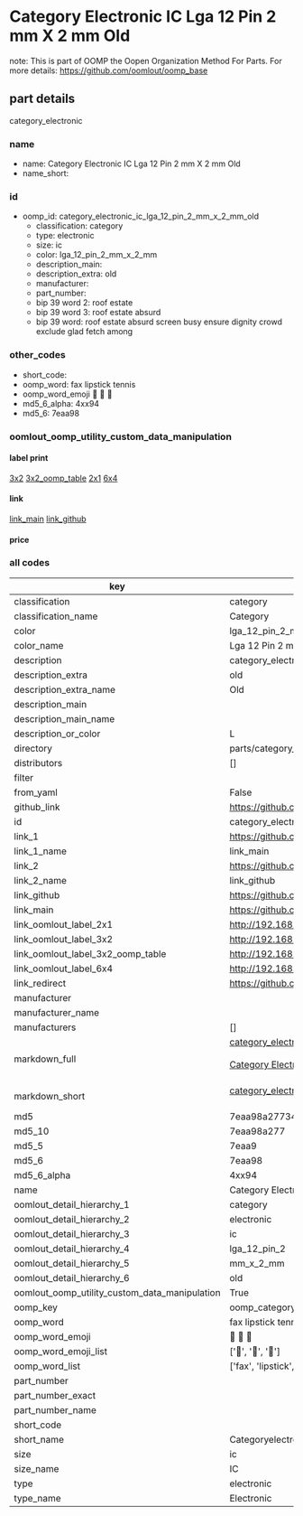 # Category Electronic IC Lga 12 Pin 2 mm X 2 mm Old  

note: This is part of OOMP the Oopen Organization Method For Parts. For more details: https://github.com/oomlout/oomp_base

##  part details
  



category_electronic



### name
* name: Category Electronic IC Lga 12 Pin 2 mm X 2 mm Old
* name_short: 
### id
* oomp_id: category_electronic_ic_lga_12_pin_2_mm_x_2_mm_old
  * classification: category
  * type: electronic
  * size: ic
  * color: lga_12_pin_2_mm_x_2_mm
  * description_main: 
  * description_extra: old
  * manufacturer: 
  * part_number: 
  * bip 39 word 2: roof estate
  * bip 39 word 3: roof estate absurd
  * bip 39 word: roof estate absurd screen busy ensure dignity crowd exclude glad fetch among

### other_codes
* short_code: 
* oomp_word: fax lipstick tennis
* oomp_word_emoji :fax: :lipstick: :tennis:
* md5_6_alpha: 4xx94
* md5_6: 7eaa98






### oomlout_oomp_utility_custom_data_manipulation
#### label print
[3x2](http://192.168.1.245:1112/?label=oomp%204xx94)
[3x2_oomp_table](http://192.168.1.108:1112/?label=oomp%204xx94)
[2x1](http://192.168.1.242:1112/?label=oomp%204xx94)
[6x4](http://192.168.1.55:1112/?label=oomp%204xx94)    

#### link

[link_main](https://github.com/oomlout/oomlout_oomp_version_1_messy/tree/main/parts/category_electronic_ic_lga_12_pin_2_mm_x_2_mm_old) [link_github](https://github.com/oomlout/oomlout_oomp_version_1_messy/tree/main/parts/category_electronic_ic_lga_12_pin_2_mm_x_2_mm_old)                             

#### price







### all codes 
| key | value |  
| --- | --- |  
| classification | category |  
| classification_name | Category |  
| color | lga_12_pin_2_mm_x_2_mm |  
| color_name | Lga 12 Pin 2 mm X 2 mm |  
| description | category_electronic |  
| description_extra | old |  
| description_extra_name | Old |  
| description_main |  |  
| description_main_name |  |  
| description_or_color | L  |  
| directory | parts/category_electronic_ic_lga_12_pin_2_mm_x_2_mm_old |  
| distributors | [] |  
| filter |  |  
| from_yaml | False |  
| github_link | https://github.com/oomlout/oomlout_oomp_part_src/tree/main/parts/category_electronic_ic_lga_12_pin_2_mm_x_2_mm_old |  
| id | category_electronic_ic_lga_12_pin_2_mm_x_2_mm_old |  
| link_1 | https://github.com/oomlout/oomlout_oomp_version_1_messy/tree/main/parts/category_electronic_ic_lga_12_pin_2_mm_x_2_mm_old |  
| link_1_name | link_main |  
| link_2 | https://github.com/oomlout/oomlout_oomp_version_1_messy/tree/main/parts/category_electronic_ic_lga_12_pin_2_mm_x_2_mm_old |  
| link_2_name | link_github |  
| link_github | https://github.com/oomlout/oomlout_oomp_version_1_messy/tree/main/parts/category_electronic_ic_lga_12_pin_2_mm_x_2_mm_old |  
| link_main | https://github.com/oomlout/oomlout_oomp_version_1_messy/tree/main/parts/category_electronic_ic_lga_12_pin_2_mm_x_2_mm_old |  
| link_oomlout_label_2x1 | http://192.168.1.242:1112/?label=oomp%204xx94 |  
| link_oomlout_label_3x2 | http://192.168.1.245:1112/?label=oomp%204xx94 |  
| link_oomlout_label_3x2_oomp_table | http://192.168.1.108:1112/?label=oomp%204xx94 |  
| link_oomlout_label_6x4 | http://192.168.1.55:1112/?label=oomp%204xx94 |  
| link_redirect | https://github.com/oomlout/oomlout_oomp_version_1_messy/tree/main/parts/category_electronic_ic_lga_12_pin_2_mm_x_2_mm_old |  
| manufacturer |  |  
| manufacturer_name |  |  
| manufacturers | [] |  
| markdown_full | [category_electronic_ic_lga_12_pin_2_mm_x_2_mm_old](none)<br>[](none)<br>[Category Electronic Ic Lga 12 Pin 2 Mm X 2 Mm Old](none)<br><br> |  
| markdown_short | [category_electronic_ic_lga_12_pin_2_mm_x_2_mm_old](none)<br><br> |  
| md5 | 7eaa98a2773447c12d0f9c1802135ddd |  
| md5_10 | 7eaa98a277 |  
| md5_5 | 7eaa9 |  
| md5_6 | 7eaa98 |  
| md5_6_alpha | 4xx94 |  
| name | Category Electronic IC Lga 12 Pin 2 mm X 2 mm Old |  
| oomlout_detail_hierarchy_1 | category |  
| oomlout_detail_hierarchy_2 | electronic |  
| oomlout_detail_hierarchy_3 | ic |  
| oomlout_detail_hierarchy_4 | lga_12_pin_2 |  
| oomlout_detail_hierarchy_5 | mm_x_2_mm |  
| oomlout_detail_hierarchy_6 | old |  
| oomlout_oomp_utility_custom_data_manipulation | True |  
| oomp_key | oomp_category_electronic_ic_lga_12_pin_2_mm_x_2_mm_old |  
| oomp_word | fax lipstick tennis |  
| oomp_word_emoji | :fax: :lipstick: :tennis: |  
| oomp_word_emoji_list | [':fax:', ':lipstick:', ':tennis:'] |  
| oomp_word_list | ['fax', 'lipstick', 'tennis'] |  
| part_number |  |  
| part_number_exact |  |  
| part_number_name |  |  
| short_code |  |  
| short_name | Categoryelectronic |  
| size | ic |  
| size_name | IC |  
| type | electronic |  
| type_name | Electronic |  
